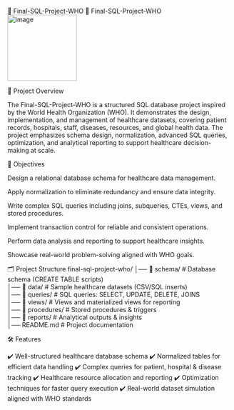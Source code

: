 
🚀 Final-SQL-Project-WHO
🚀 Final-SQL-Project-WHO
<img width="156" height="148" alt="image" src="https://github.com/user-attachments/assets/0cfaeae2-e81e-4695-8bb8-b85975b9e2d6" />







📌 Project Overview

The Final-SQL-Project-WHO is a structured SQL database project inspired by the World Health Organization (WHO).
It demonstrates the design, implementation, and management of healthcare datasets, covering patient records, hospitals, staff, diseases, resources, and global health data.
The project emphasizes schema design, normalization, advanced SQL queries, optimization, and analytical reporting to support healthcare decision-making at scale.

🎯 Objectives

Design a relational database schema for healthcare data management.

Apply normalization to eliminate redundancy and ensure data integrity.

Write complex SQL queries including joins, subqueries, CTEs, views, and stored procedures.

Implement transaction control for reliable and consistent operations.

Perform data analysis and reporting to support healthcare insights.

Showcase real-world problem-solving aligned with WHO goals.

🗂 Project Structure
final-sql-project-who/
│── 📂 schema/            # Database schema (CREATE TABLE scripts)  
│── 📂 data/              # Sample healthcare datasets (CSV/SQL inserts)  
│── 📂 queries/           # SQL queries: SELECT, UPDATE, DELETE, JOINS  
│── 📂 views/             # Views and materialized views for reporting  
│── 📂 procedures/        # Stored procedures & triggers  
│── 📂 reports/           # Analytical outputs & insights  
│── README.md             # Project documentation  

🛠 Features

✔️ Well-structured healthcare database schema
✔️ Normalized tables for efficient data handling
✔️ Complex queries for patient, hospital & disease tracking
✔️ Healthcare resource allocation and reporting
✔️ Optimization techniques for faster query execution
✔️ Real-world dataset simulation aligned with WHO standards

